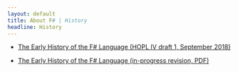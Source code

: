 ```yaml
---
layout: default
title: About F# | History
headline: History
---
```


* [The Early History of the F# Language (HOPL IV draft 1, September 2018)](hopl-draft-1.pdf) 

* [The Early History of the F# Language (in-progress revision, PDF)](hopl-draft-3.pdf) 

